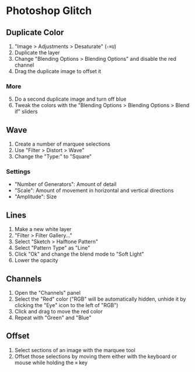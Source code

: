 # Photoshop Glitch

## Duplicate Color

1. "Image > Adjustments > Desaturate" (`⇧⌘U`)
2. Duplicate the layer
3. Change "Blending Options > Blending Options" and disable the red channel
4. Drag the duplicate image to offset it

### More

5. Do a second duplicate image and turn off blue
6. Tweak the colors with the "Blending Options > Blending Options > Blend if" sliders

## Wave

1. Create a number of marquee selections
2. Use "Filter > Distort > Wave"
3. Change the "Type:" to "Square"

### Settings

- "Number of Generators": Amount of detail
- "Scale": Amount of movement in horizontal and vertical directions
- "Amplitude": Size

## Lines

1. Make a new white layer
2. "Filter > Filter Gallery..."
3. Select "Sketch > Halftone Pattern"
4. Select "Pattern Type" as "Line"
5. Click "Ok" and change the blend mode to "Soft Light"
6. Lower the opacity

## Channels

1. Open the "Channels" panel
2. Select the "Red" color ("RGB" will be automatically hidden, unhide it by clicking the "Eye" icon to the left of "RGB")
3. Click and drag to move the red color
4. Repeat with "Green" and "Blue"

## Offset

1. Select sections of an image with the marquee tool
2. Offset those selections by moving them either with the keyboard or mouse while holding the `⌘` key